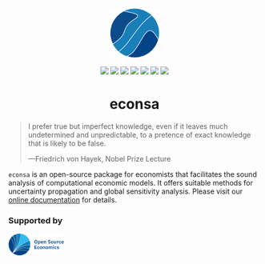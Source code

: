 <p align="center"><a href="https://econsa.readthedocs.io" target="_blank" rel="noopener noreferrer"><img width="100" src="econsa_logo_no_type_RGB.svg" alt="logo"></a></p>

<p align="center">
  <a href="https://econsa.readthedocs.io/en/latest"><img src="https://readthedocs.org/projects/econsa/badge/?version=latest"></a>
  <a href="https://opensource.org/licenses/MIT"><img src="https://img.shields.io/badge/License-MIT-yellow.svg"></a>
  <a href="https://github.com/OpenSourceEconomics/econsa/actions?query=branch%3Amaster"><img src="https://github.com/OpenSourceEconomics/econsa/workflows/CI/badge.svg"></a>
  <a href="https://www.codacy.com/gh/OpenSourceEconomics/econsa?utm_source=github.com&amp;utm_medium=referral&amp;utm_content=OpenSourceEconomics/econsa&amp;utm_campaign=Badge_Grade"><img src="https://app.codacy.com/project/badge/Grade/b9d3b1fd4e2a461aa47e212e80f6a0eb"></a>
  <a href="https://github.com/psf/black"><img src="https://img.shields.io/badge/code%20style-black-000000.svg"></a>
  <a href="https://codecov.io/gh/OpenSourceEconomics/econsa"><img src="https://codecov.io/gh/OpenSourceEconomics/econsa/branch/master/graph/badge.svg"></a>
  <a href="https://ose.zulipchat.com"><img src="https://img.shields.io/badge/zulip-join_chat-brightgreen.svg"></a>
</p>

<h1 align="center">econsa</h2>

> I prefer true but imperfect knowledge, even if it leaves much undetermined and unpredictable, to a pretence of exact knowledge that is likely to be false.
>
> —Friedrich von Hayek, Nobel Prize Lecture

`econsa` is an open-source package for economists that facilitates the sound analysis of computational economic models. It offers suitable methods for uncertainty propagation and global sensitivity analysis. Please visit our [online documentation](https://econsa.readthedocs.io) for details.


### Supported by

<img src="OSE_sb_web.svg" alt="图片替换文本" width=22% align="bottom" />
